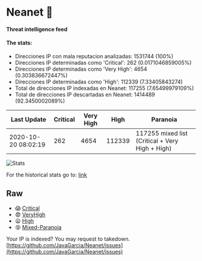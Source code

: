 # Neanet :hocho:
#### Threat intelligence feed
#### The stats:

- Direcciones IP con mala reputacion analizadas: 1531744 (100%)
- Direcciones IP determinadas como 'Critical':  262 (0.0171046859005%)
- Direcciones IP determinadas como 'Very High':  4654 (0.303836672447%)
- Direcciones IP determinadas como 'High':  112339 (7.33405843274)
- Total de direcciones IP indexadas en Neanet:  117255 (7.65499979109%)
- Total de direcciones IP descartadas en Neanet:  1414489 (92.3450002089%)

| Last Update | Critical | Very High | High | Paranoia |
| --- | --- | --- | --- | --- |
| 2020-10-20 08:02:19 | 262 | 4654 | 112339 | 117255 mixed list (Critical + Very High + High)|

![Stats](https://docs.google.com/spreadsheets/d/e/2PACX-1vSnaNMIXVabIpDJjufMlzH7poXnshF3mgd8Is1g9ytUEzVsP5my4Trn8f-xkoLLQ38xpL3HtmUexLo6/pubchart?oid=501124687&format=image)

For the historical stats go to: [link](/stats.csv)
## Raw
- :scream: [Critical](https://raw.githubusercontent.com/JavaGarcia/Neanet/master/blacklists/neanet_critical.txt)
- :fearful: [VeryHigh](https://raw.githubusercontent.com/JavaGarcia/Neanet/master/blacklists/neanet_veryHigh.txtt)
- :frowning: [High](https://raw.githubusercontent.com/JavaGarcia/Neanet/master/blacklists/neanet_high.txt)
- :dizzy_face: [Mixed-Paranoia](https://raw.githubusercontent.com/JavaGarcia/Neanet/master/blacklists/neanet_all.txt)


Your IP is indexed? You may request to takedown. [https://github.com/JavaGarcia/Neanet/issues](https://github.com/JavaGarcia/Neanet/issues)




































































































































































































































































































































































































































































































































































































































































































































































































































































































































































































































































































































































































































































































































































































































































































































































































